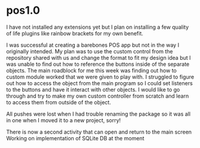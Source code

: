 # pos1.0
I have not installed any extensions yet but I plan on installing a few quality of life plugins like rainbow brackets for my own benefit.

I was successful at creating a barebones POS app but not in the way I originally intended. My plan was to use the custom control from the repository shared with us and change the format to fit my design idea but I was unable to find out how to reference the buttons inside of the separate objects.
The main roadblock for me this week was finding out how to custom module worked that we were given to play with. I struggled to figure out how to access the object from the main program so I could set listeners to the buttons and have it interact with other objects.
I would like to go through and try to make my own custom controller from scratch and learn to access them from outside of the object. 

All pushes were lost when I had trouble renaming the package so it was all in one when I moved it to a new project, sorry!

<NEXT>
  
  There is now a second activity that can open and return to the main screen
  Working on implementation of SQLite DB at the moment
